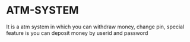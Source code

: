 # ATM-SYSTEM
It is a atm system in which you can withdraw money, change pin, special feature is you can deposit money by userid and password 
